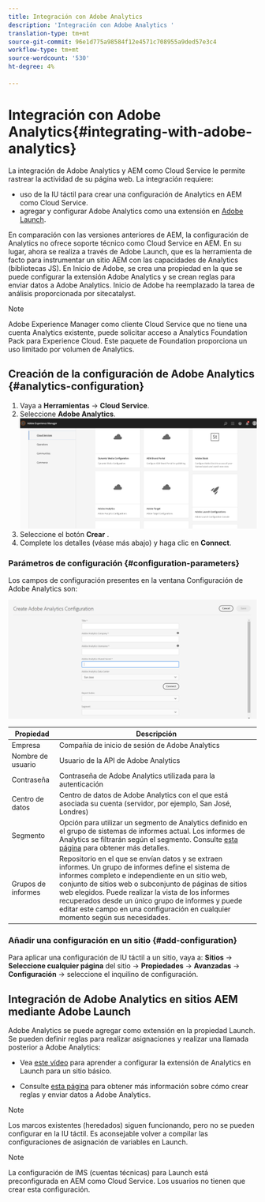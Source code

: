 ```yaml
---
title: Integración con Adobe Analytics
description: 'Integración con Adobe Analytics '
translation-type: tm+mt
source-git-commit: 96e1d775a98584f12e4571c708955a9ded57e3c4
workflow-type: tm+mt
source-wordcount: '530'
ht-degree: 4%

---
```



# Integración con Adobe Analytics{#integrating-with-adobe-analytics}

La integración de Adobe Analytics y AEM como Cloud Service le permite rastrear la actividad de su página web. La integración requiere:

* uso de la IU táctil para crear una configuración de Analytics en AEM como Cloud Service.
* agregar y configurar Adobe Analytics como una extensión en [Adobe Launch](https://docs.adobe.com/content/help/en/launch/using/intro/get-started/quick-start.html).

En comparación con las versiones anteriores de AEM, la configuración de Analytics no ofrece soporte técnico como Cloud Service en AEM. En su lugar, ahora se realiza a través de Adobe Launch, que es la herramienta de facto para instrumentar un sitio AEM con las capacidades de Analytics (bibliotecas JS). En Inicio de Adobe, se crea una propiedad en la que se puede configurar la extensión Adobe Analytics y se crean reglas para enviar datos a Adobe Analytics. Inicio de Adobe ha reemplazado la tarea de análisis proporcionada por sitecatalyst.

>[!NOTE]
>
>Adobe Experience Manager como cliente Cloud Service que no tiene una cuenta Analytics existente, puede solicitar acceso a Analytics Foundation Pack para Experience Cloud. Este paquete de Foundation proporciona un uso limitado por volumen de Analytics.

## Creación de la configuración de Adobe Analytics {#analytics-configuration}

1. Vaya a **Herramientas** → **Cloud Service**.
2. Seleccione **Adobe Analytics**.
   ![Ventana](assets/analytics_screen2.png "de Adobe AnalyticsVentana de Analytics de Adobe")
3. Seleccione el botón **Crear** .
4. Complete los detalles (véase más abajo) y haga clic en **Connect**.

### Parámetros de configuración {#configuration-parameters}

Los campos de configuración presentes en la ventana Configuración de Adobe Analytics son:

![Parámetros](assets/properties_field1.png "de configuración Parámetros de configuración")

| Propiedad | Descripción |
|---|---|
| Empresa | Compañía de inicio de sesión de Adobe Analytics |
| Nombre de usuario | Usuario de la API de Adobe Analytics |
| Contraseña | Contraseña de Adobe Analytics utilizada para la autenticación |
| Centro de datos | Centro de datos de Adobe Analytics con el que está asociada su cuenta (servidor, por ejemplo, San José, Londres) |
| Segmento | Opción para utilizar un segmento de Analytics definido en el grupo de sistemas de informes actual. Los informes de Analytics se filtrarán según el segmento. Consulte [esta página](https://docs.adobe.com/content/help/en/analytics/components/segmentation/seg-overview.html) para obtener más detalles. |
| Grupos de informes | Repositorio en el que se envían datos y se extraen informes. Un grupo de informes define el sistema de informes completo e independiente en un sitio web, conjunto de sitios web o subconjunto de páginas de sitios web elegidos. Puede realizar la vista de los informes recuperados desde un único grupo de informes y puede editar este campo en una configuración en cualquier momento según sus necesidades. |

### Añadir una configuración en un sitio {#add-configuration}

Para aplicar una configuración de IU táctil a un sitio, vaya a: **Sitios** → **Seleccione cualquier página** del sitio → **Propiedades** → **Avanzadas** → **Configuración** → seleccione el inquilino de configuración.

## Integración de Adobe Analytics en sitios AEM mediante Adobe Launch

Adobe Analytics se puede agregar como extensión en la propiedad Launch. Se pueden definir reglas para realizar asignaciones y realizar una llamada posterior a Adobe Analytics:

* Vea [este vídeo](https://docs.adobe.com/content/help/en/analytics-learn/tutorials/implementation/via-adobe-launch/basic-configuration-of-the-analytics-launch-extension.html) para aprender a configurar la extensión de Analytics en Launch para un sitio básico.

* Consulte [esta página](https://docs.adobe.com/content/help/en/core-services-learn/implementing-in-websites-with-launch/implement-solutions/analytics.html) para obtener más información sobre cómo crear reglas y enviar datos a Adobe Analytics.

>[!NOTE]
>
>Los marcos existentes (heredados) siguen funcionando, pero no se pueden configurar en la IU táctil. Es aconsejable volver a compilar las configuraciones de asignación de variables en Launch.

>[!NOTE]
>
>La configuración de IMS (cuentas técnicas) para Launch está preconfigurada en AEM como Cloud Service. Los usuarios no tienen que crear esta configuración.
